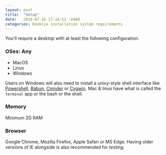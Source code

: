 ```yaml
---
layout: post
title:  "Setup"
date:   2018-07-26 17:16:51 -0400
categories: bookiza installation system requirements
---
```


You'll require a desktop with at least the following configuration:

### OSes: Any

- MacOS 
- Linux
- Windows 

Users on Windows will also need to install a unixy-style shell interface like [Powershell](https://technet.microsoft.com/en-us/library/hh847837.aspx), [Babun](http://babun.github.io/), [Cmnder](https://github.com/cmderdev/cmder) or [Cygwin](https://www.cygwin.com/). Mac & linux have what is called the `terminal` app or the bash or the shell. 

### Memory 
Minimum 2G RAM 

### Browser
Google Chrome, Mozilla Firefox, Apple Safari or MS Edge. Having older versions of IE alongside is also recommended for *testing*.
